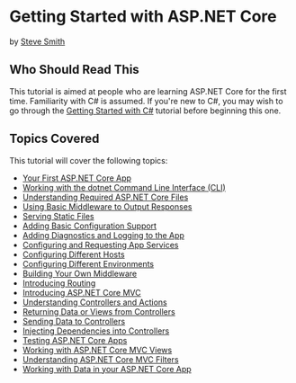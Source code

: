 # Getting Started with ASP.NET Core
by [Steve Smith](http://deviq.com/me/steve-smith)

## Who Should Read This

This tutorial is aimed at people who are learning ASP.NET Core for the first time. Familiarity with C# is assumed. If you're new to C#, you may wish to go through the [Getting Started with C#](../../../content/csharp/getting-started/intro.md) tutorial before beginning this one.

## Topics Covered

This tutorial will cover the following topics:

- [Your First ASP.NET Core App](lesson-01.md)
- [Working with the dotnet Command Line Interface (CLI)](lesson-02.md)
- [Understanding Required ASP.NET Core Files](lesson-03.md)
- [Using Basic Middleware to Output Responses](lesson-04.md)
- [Serving Static Files](lesson-05.md)
- [Adding Basic Configuration Support](lesson-06.md)
- [Adding Diagnostics and Logging to the App](lesson-07.md)
- [Configuring and Requesting App Services](lesson-08.md)
- [Configuring Different Hosts](lesson-09.md)
- [Configuring Different Environments](lesson-10.md)
- [Building Your Own Middleware](lesson-11.md)
- [Introducing Routing](lesson-12.md)
- [Introducing ASP.NET Core MVC](lesson-13.md)
- [Understanding Controllers and Actions](lesson-14.md)
- [Returning Data or Views from Controllers](lesson-15.md)
- [Sending Data to Controllers](lesson-16.md)
- [Injecting Dependencies into Controllers](lesson-17.md)
- [Testing ASP.NET Core Apps](lesson-18.md)
- [Working with ASP.NET Core MVC Views](lesson-19.md)
- [Understanding ASP.NET Core MVC Filters](lesson-20.md)
- [Working with Data in your ASP.NET Core App](lesson-21.md)
